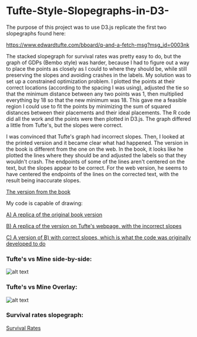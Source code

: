 # Tufte-Style-Slopegraphs-in-D3-

The purpose of this project was to use D3.js replicate the first two slopegraphs found here:

https://www.edwardtufte.com/bboard/q-and-a-fetch-msg?msg_id=0003nk

The stacked slopegraph for survival rates was pretty easy to do, but the graph of GDPs (Bembo style) was harder, because I had to figure out a way to place the points as closely as I could to where they should be, while still preserving the slopes and avoiding crashes in the labels.  My solution was to set up a constrained optimization problem.  I plotted the points at their correct locations (according to the spacing I was using), adjusted the tie so that the minimum distance between any two points was 1, then multiplied everything by 18 so that the new minimum was 18.  This gave me a feasible region I could use to fit the points by minimizing the sum of squared distances between their placements and their ideal placements.  The R code did all the work and the points were then plotted in D3.js.  The graph differed a little from Tufte's, but the slopes were correct. 

I was convinced that Tufte's graph had incorrect slopes.  Then, I looked at the printed version and it became clear what had happened.  The version in the book is different from the one on the web.  In the book, it looks like he plotted the lines where they should be and adjusted the labels so that they wouldn't crash.  The endpoints of some of the lines aren't centered on the text, but the slopes appear to be correct.  For the web version, he seems to have centered the endpoints of the lines on the corrected text, with the result being inaccurate slopes.

[The version from the book](https://zrvc.github.io/Tufte-Style-Slopegraphs-in-D3-/TufteBookVersion.jpg)

My code is capable of drawing:

[A) A replica of the original book version](https://zrvc.github.io/Tufte-Style-Slopegraphs-in-D3-/TufteCorrect.html)

[B) A replica of the version on Tufte's webpage, with the incorrect slopes](https://zrvc.github.io/Tufte-Style-Slopegraphs-in-D3-/TufteIncorrect.html)

[C) A version of B) with correct slopes, which is what the code was originally developed to do](https://zrvc.github.io/Tufte-Style-Slopegraphs-in-D3-/TufteNewCorrect.html)

### Tufte's vs Mine side-by-side:

![alt text](https://github.com/ZRVc/Tufte-Style-Slopegraphs-in-D3-/blob/master/TuftesVsMineSideBySide.png "Side-by-side")

### Tufte's vs Mine Overlay:

![alt text](https://github.com/ZRVc/Tufte-Style-Slopegraphs-in-D3-/blob/master/TuftesVsMineOverlay.png "Overlay")

### Survival rates slopegraph:

[Survival Rates](https://zrvc.github.io/Tufte-Style-Slopegraphs-in-D3-/TufteGillSansStyle.html)
